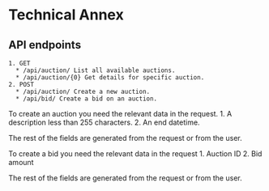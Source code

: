 # Technical Annex

## API endpoints

    1. GET
      * /api/auction/ List all available auctions.
      * /api/auction/{0} Get details for specific auction.
    2. POST
      * /api/auction/ Create a new auction.
      * /api/bid/ Create a bid on an auction. 

To create an auction you need the relevant data in the request.
    1. A description less than 255 characters.
    2. An end datetime. 

The rest of the fields are generated from the request or from the user. 

To create a bid you need the relevant data in the request
    1. Auction ID 
    2. Bid amount

The rest of the fields are generated from the request or from the user. 

